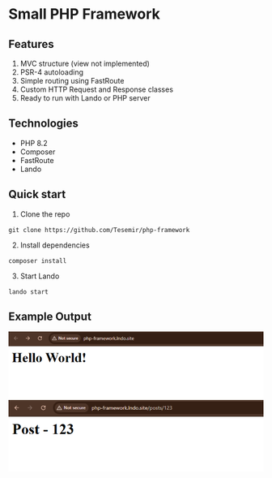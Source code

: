# Small PHP Framework

## Features
1. MVC structure (view not implemented)
2. PSR-4 autoloading
3. Simple routing using FastRoute
4. Custom HTTP Request and Response classes
5. Ready to run with Lando or PHP server

## Technologies
- PHP 8.2
- Composer
- FastRoute
- Lando

## Quick start
1. Clone the repo
```text
git clone https://github.com/Tesemir/php-framework
```
2. Install dependencies
```text
composer install
```
3. Start Lando
```text
lando start
```

## Example Output
![img.png](img.png)
![img_1.png](img_1.png)
